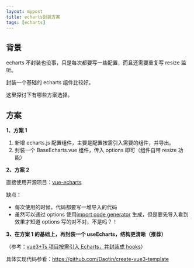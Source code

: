 ```yaml
---
layout: mypost
title: echarts封装方案
tags: [echarts]
---
```


## 背景

echarts 不封装也没事，只是每次都要写一些配置，而且还需要重复写 resize 监听。

封装一个基础的 echarts 组件比较好。

这里探讨下有哪些方案选择。

## 方案

**1、方案 1**

1. 新增 echarts.js 配置组件，主要是配置按需引入需要的组件，并导出。
2. 封装一个 BaseEcharts.vue 组件，传入 options 即可（组件自带 resize 功能）

**2、方案 2**

直接使用开源项目：[vue-echarts](https://github.com/ecomfe/vue-echarts)

缺点：

- 每次使用的时候，代码都要写一堆导入的代码
- 虽然可以通过 options 使用[import code generator](https://vue-echarts.dev/#codegen) 生成，但是要先导入看到效果才知道 options 写的对不对，不是吗？！

**3、在方案 1 的基础上，再封装一个 useEcharts，结构更清晰（推荐）**

（参考：[vue3+Ts 项目按需引入 Echarts，并封装成 hooks](https://blog.csdn.net/ganyingxie123456/article/details/136741562)）

具体实现代码参看：https://github.com/Daotin/create-vue3-template
